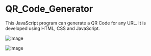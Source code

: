 # QR_Code_Generator
This JavaScript program can generate a QR Code for any URL. It is developed using HTML, CSS and JavaScript.


![image](https://user-images.githubusercontent.com/85186274/231943150-41dbef1e-5084-4185-b46f-c38af4b3da30.png)

![image](https://user-images.githubusercontent.com/85186274/231943334-5cb8b17c-8e58-4275-8c49-84658815bc53.png)


